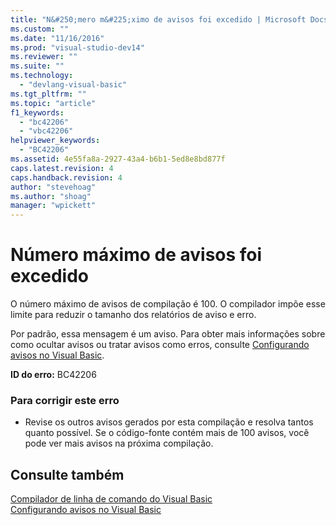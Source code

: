 ```yaml
---
title: "N&#250;mero m&#225;ximo de avisos foi excedido | Microsoft Docs"
ms.custom: ""
ms.date: "11/16/2016"
ms.prod: "visual-studio-dev14"
ms.reviewer: ""
ms.suite: ""
ms.technology: 
  - "devlang-visual-basic"
ms.tgt_pltfrm: ""
ms.topic: "article"
f1_keywords: 
  - "bc42206"
  - "vbc42206"
helpviewer_keywords: 
  - "BC42206"
ms.assetid: 4e55fa8a-2927-43a4-b6b1-5ed8e8bd877f
caps.latest.revision: 4
caps.handback.revision: 4
author: "stevehoag"
ms.author: "shoag"
manager: "wpickett"
---
```

# N&#250;mero m&#225;ximo de avisos foi excedido
O número máximo de avisos de compilação é 100. O compilador impõe esse limite para reduzir o tamanho dos relatórios de aviso e erro.  
  
 Por padrão, essa mensagem é um aviso. Para obter mais informações sobre como ocultar avisos ou tratar avisos como erros, consulte [Configurando avisos no Visual Basic](/visual-studio/ide/configuring-warnings-in-visual-basic).  
  
 **ID do erro:** BC42206  
  
### Para corrigir este erro  
  
-   Revise os outros avisos gerados por esta compilação e resolva tantos quanto possível. Se o código\-fonte contém mais de 100 avisos, você pode ver mais avisos na próxima compilação.  
  
## Consulte também  
 [Compilador de linha de comando do Visual Basic](../../visual-basic/reference/command-line-compiler/index.md)   
 [Configurando avisos no Visual Basic](/visual-studio/ide/configuring-warnings-in-visual-basic)